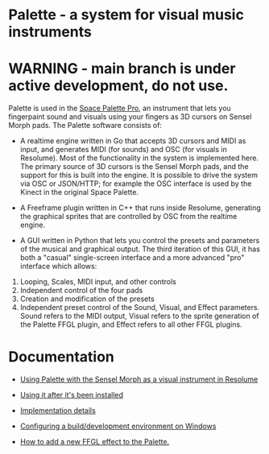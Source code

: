 # Palette - a system for visual music instruments

# WARNING - main branch is under active development, do not use.

Palette is used in the <a href=https://youtu.be/HDtxEyCI_zc>Space Palette Pro</a>,
an instrument that lets you fingerpaint sound and visuals
using your fingers as 3D cursors on Sensel Morph pads.  The Palette software consists of:

* A realtime engine written in Go that accepts 3D cursors and MIDI as input,
      and generates MIDI (for sounds) and OSC (for visuals in Resolume).  Most of the functionality in the system is implemented here.  The primary source of 3D cursors is
      the Sensel Morph pads, 
      and the support for this is built into the engine.
      It is possible to drive the system via OSC or JSON/HTTP;
      for example the OSC interface is used by the Kinect in the original Space Palette.

* A Freeframe plugin written in C++ that runs inside Resolume, generating the graphical sprites that are controlled by OSC from the realtime engine.

* A GUI written in Python that lets you control the presets and parameters of
      the musical and graphical output.  The third iteration of this GUI, it has both a "casual" single-screen interface and a more advanced "pro" interface which allows:

1. Looping, Scales, MIDI input, and other controls
1. Independent control of the four pads
1. Creation and modification of the presets
1. Independent preset control of the Sound, Visual, and Effect parameters.  Sound refers to the MIDI output,
      Visual refers to the sprite generation of the Palette FFGL plugin, and Effect refers to all other FFGL plugins.


# Documentation

- <a href=doc/using_resolume.md>Using Palette with the Sensel Morph as a visual instrument in Resolume

- <a href=doc/starting_and_using.md>Using it after it's been installed</a>

- <a href=doc/implementation.md>Implementation details</a>

- <a href=doc/building.md>Configuring a build/development environment on Windows</a>

- <a href=doc/addingeffect.md>How to add a new FFGL effect to the Palette.</a>


